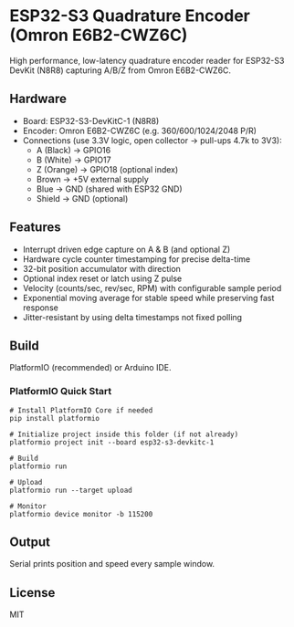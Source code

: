 # ESP32-S3 Quadrature Encoder (Omron E6B2-CWZ6C)

High performance, low-latency quadrature encoder reader for ESP32-S3 DevKit (N8R8) capturing A/B/Z from Omron E6B2-CWZ6C.

## Hardware
- Board: ESP32-S3-DevKitC-1 (N8R8)
- Encoder: Omron E6B2-CWZ6C (e.g. 360/600/1024/2048 P/R)
- Connections (use 3.3V logic, open collector -> pull-ups 4.7k to 3V3):
  - A (Black) -> GPIO16
  - B (White) -> GPIO17
  - Z (Orange) -> GPIO18 (optional index)
  - Brown -> +5V external supply
  - Blue  -> GND (shared with ESP32 GND)
  - Shield -> GND (optional)

## Features
- Interrupt driven edge capture on A & B (and optional Z)
- Hardware cycle counter timestamping for precise delta-time
- 32-bit position accumulator with direction
- Optional index reset or latch using Z pulse
- Velocity (counts/sec, rev/sec, RPM) with configurable sample period
- Exponential moving average for stable speed while preserving fast response
- Jitter-resistant by using delta timestamps not fixed polling

## Build
PlatformIO (recommended) or Arduino IDE.

### PlatformIO Quick Start
```
# Install PlatformIO Core if needed
pip install platformio

# Initialize project inside this folder (if not already)
platformio project init --board esp32-s3-devkitc-1

# Build
platformio run

# Upload
platformio run --target upload

# Monitor
platformio device monitor -b 115200
```

## Output
Serial prints position and speed every sample window.

## License
MIT
